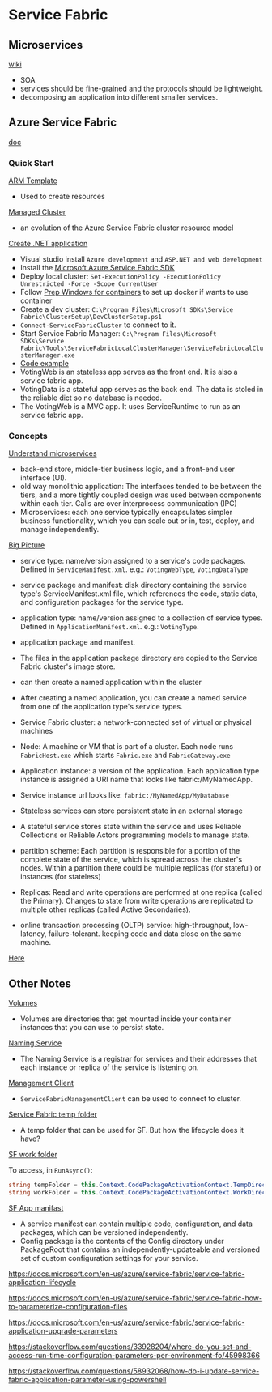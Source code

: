 # Service Fabric

## Microservices

[wiki](https://en.wikipedia.org/wiki/Microservices)

- SOA
- services should be fine-grained and the protocols should be lightweight.
- decomposing an application into different smaller services.

## Azure Service Fabric

[doc](https://docs.microsoft.com/en-us/azure/service-fabric/service-fabric-overview)

### Quick Start

[ARM Template](https://docs.microsoft.com/en-us/azure/service-fabric/quickstart-cluster-template)

- Used to create resources

[Managed Cluster](https://docs.microsoft.com/en-us/azure/service-fabric/quickstart-managed-cluster-template)

- an evolution of the Azure Service Fabric cluster resource model

[Create .NET application](https://docs.microsoft.com/en-us/azure/service-fabric/service-fabric-quickstart-dotnet)

- Visual studio install `Azure development` and `ASP.NET and web development`
- Install the [Microsoft Azure Service Fabric SDK](https://www.microsoft.com/web/handlers/webpi.ashx?command=getinstallerredirect&appid=MicrosoftAzure-ServiceFabric-CoreSDK)
- Deploy local cluster: `Set-ExecutionPolicy -ExecutionPolicy Unrestricted -Force -Scope CurrentUser`
- Follow [Prep Windows for containers](https://docs.microsoft.com/en-us/virtualization/windowscontainers/quick-start/set-up-environment?tabs=Windows-10) to set up docker if wants to use container
- Create a dev cluster: `C:\Program Files\Microsoft SDKs\Service Fabric\ClusterSetup\DevClusterSetup.ps1`
- `Connect-ServiceFabricCluster` to connect to it.
- Start Service Fabric Manager: `C:\Program Files\Microsoft SDKs\Service Fabric\Tools\ServiceFabricLocalClusterManager\ServiceFabricLocalClusterManager.exe`
- [Code example](https://github.com/Azure-Samples/service-fabric-dotnet-quickstart)
- VotingWeb is an stateless app serves as the front end. It is also a service fabric app.
- VotingData is a stateful app serves as the back end. The data is stoled in the reliable dict so no database is needed.
- The VotingWeb is a MVC app. It uses ServiceRuntime to run as an service fabric app.

### Concepts

[Understand microservices](https://docs.microsoft.com/en-us/azure/service-fabric/service-fabric-overview-microservices)

- back-end store, middle-tier business logic, and a front-end user interface (UI).
- old way monolithic application: The interfaces tended to be between the tiers, and a more tightly coupled design was used between components within each tier. Calls are over interprocess communication (IPC)
- Microservices: each one service typically encapsulates simpler business functionality, which you can scale out or in, test, deploy, and manage independently.

[Big Picture](https://docs.microsoft.com/en-us/azure/service-fabric/service-fabric-content-roadmap)

- service type: name/version assigned to a service's code packages. Defined in `ServiceManifest.xml`. e.g.: `VotingWebType`, `VotingDataType`
- service package and manifest: disk directory containing the service type's ServiceManifest.xml file, which references the code, static data, and configuration packages for the service type.
- application type: name/version assigned to a collection of service types. Defined in `ApplicationManifest.xml`. e.g.: `VotingType`.
- application package and manifest.
- The files in the application package directory are copied to the Service Fabric cluster's image store.
- can then create a named application within the cluster
- After creating a named application, you can create a named service from one of the application type's service types.

- Service Fabric cluster: a network-connected set of virtual or physical machines
- Node: A machine or VM that is part of a cluster. Each node runs `FabricHost.exe` which starts `Fabric.exe` and `FabricGateway.exe`
- Application instance: a version of the application. Each application type instance is assigned a URI name that looks like fabric:/MyNamedApp.
- Service instance url looks like: `fabric:/MyNamedApp/MyDatabase`
- Stateless services can store persistent state in an external storage
- A stateful service stores state within the service and uses Reliable Collections or Reliable Actors programming models to manage state.
- partition scheme: Each partition is responsible for a portion of the complete state of the service, which is spread across the cluster's nodes. Within a partition there could be multiple replicas (for stateful) or instances (for stateless)
- Replicas: Read and write operations are performed at one replica (called the Primary). Changes to state from write operations are replicated to multiple other replicas (called Active Secondaries).

- online transaction processing (OLTP) service: high-throughput, low-latency, failure-tolerant. keeping code and data close on the same machine.

[Here](https://docs.microsoft.com/en-us/azure/service-fabric/service-fabric-content-roadmap#supported-programming-models)

## Other Notes

[Volumes](https://docs.microsoft.com/en-us/azure/service-fabric-mesh/service-fabric-mesh-storing-state#volumes)

- Volumes are directories that get mounted inside your container instances that you can use to persist state.

[Naming Service](https://docs.microsoft.com/en-us/azure/service-fabric/service-fabric-reliable-services-communication)

- The Naming Service is a registrar for services and their addresses that each instance or replica of the service is listening on.

[Management Client](https://docs.microsoft.com/en-us/python/api/azure-mgmt-servicefabric/azure.mgmt.servicefabric.ServiceFabricManagementClient?view=azure-python)

- `ServiceFabricManagementClient` can be used to connect to cluster.

[Service Fabric temp folder](https://docs.microsoft.com/en-us/dotnet/api/system.fabric.codepackageactivationcontext.tempdirectory?view=azure-dotnet)

- A temp folder that can be used for SF. But how the lifecycle does it have?

[SF work folder](https://social.msdn.microsoft.com/Forums/sqlserver/en-US/3d7b0d30-b084-4253-9a3e-49f9f1b9c1b2/how-do-i-get-files-into-the-work-directory-of-a-stateless-service?forum=AzureServiceFabric)

To access, in `RunAsync()`:

```C#
string tempFolder = this.Context.CodePackageActivationContext.TempDirectory;
string workFolder = this.Context.CodePackageActivationContext.WorkDirectory;
```

[SF App manifast](https://docs.microsoft.com/en-us/azure/service-fabric/service-fabric-application-and-service-manifests)

- A service manifest can contain multiple code, configuration, and data packages, which can be versioned independently.
- Config package is the contents of the Config directory under PackageRoot that contains an independently-updateable and versioned set of custom configuration settings for your service.

<https://docs.microsoft.com/en-us/azure/service-fabric/service-fabric-application-lifecycle>

<https://docs.microsoft.com/en-us/azure/service-fabric/service-fabric-how-to-parameterize-configuration-files>

<https://docs.microsoft.com/en-us/azure/service-fabric/service-fabric-application-upgrade-parameters>

<https://stackoverflow.com/questions/33928204/where-do-you-set-and-access-run-time-configuration-parameters-per-environment-fo/45998366>

<https://stackoverflow.com/questions/58932068/how-do-i-update-service-fabric-application-parameter-using-powershell>
